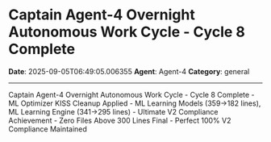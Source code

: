 # Captain Agent-4 Overnight Autonomous Work Cycle - Cycle 8 Complete

**Date**: 2025-09-05T06:49:05.006355
**Agent**: Agent-4
**Category**: general

---

Captain Agent-4 Overnight Autonomous Work Cycle - Cycle 8 Complete - ML Optimizer KISS Cleanup Applied - ML Learning Models (359→182 lines), ML Learning Engine (341→295 lines) - Ultimate V2 Compliance Achievement - Zero Files Above 300 Lines Final - Perfect 100% V2 Compliance Maintained
